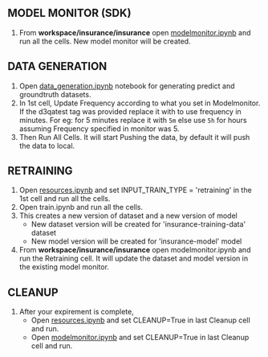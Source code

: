 ## MODEL MONITOR (SDK)
1. From **workspace/insurance/insurance** open [modelmonitor.ipynb](https://github.com/pallavi-pannu-oc/model-monitoring/blob/SDK/insurance/modelmonitor.ipynb) and run all the cells. New model monitor will be created.

## DATA GENERATION
1. Open [data_generation.ipynb](https://github.com/pallavi-pannu-oc/model-monitoring/blob/SDK/insurance/data_generation.ipynb) notebook for generating predict and groundtruth datasets.
2. In 1st cell, Update Frequency according to what you set in Modelmonitor. If the d3qatest tag was provided replace it with to use frequency in minutes. For eg: for 5 minutes replace it with `5m` else use `5h` for hours assuming Frequency specified in monitor was 5.
3. Then Run All Cells. It will start Pushing the data, by default it will push the data to local.

## RETRAINING
1. Open [resources.ipynb](https://github.com/pallavi-pannu-oc/model-monitoring/blob/SDK/insurance/resources.ipynb) and set INPUT_TRAIN_TYPE = 'retraining' in the 1st cell and run all the cells.
2. Open train.ipynb and run all the cells.
3. This creates a new version of dataset and a new version of model
   - New dataset version will be created for 'insurance-training-data' dataset
   - New model version will be created for 'insurance-model' model
4. From **workspace/insurance/insurance** open modelmonitor.ipynb and run the Retraining cell. It will update the dataset and model version in the existing model monitor.

## CLEANUP
1. After your expirement is complete, 
   - Open [resources.ipynb](https://github.com/pallavi-pannu-oc/model-monitoring/blob/SDK/insurance/resources.ipynb) and set CLEANUP=True in last Cleanup cell and run.
   - Open [modelmonitor.ipynb](https://github.com/pallavi-pannu-oc/model-monitoring/blob/SDK/insurance/modelmonitor.ipynb) and set CLEANUP=True in last Cleanup cell and run.
